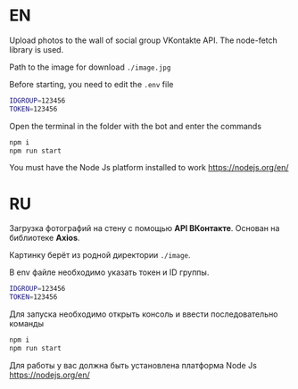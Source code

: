 # EN

Upload photos to the wall of social group VKontakte API. The node-fetch library is used.

Path to the image for download `./image.jpg`

Before starting, you need to edit the `.env` file

```sh
IDGROUP=123456
TOKEN=123456
```

Open the terminal in the folder with the bot and enter the commands

```sh
npm i
npm run start
```

You must have the Node Js platform installed to work https://nodejs.org/en/

# RU

Загрузка фотографий на стену с помощью **API ВКонтакте**.
Основан на библиотеке **Axios**.

Картинку берёт из родной директории `./image`.

В env файле необходимо указать токен и ID группы.

```sh
IDGROUP=123456
TOKEN=123456
```

Для запуска необходимо открыть консоль и ввести последовательно команды

```sh
npm i
npm run start
```

Для работы у вас должна быть установлена платформа Node Js
https://nodejs.org/en/

